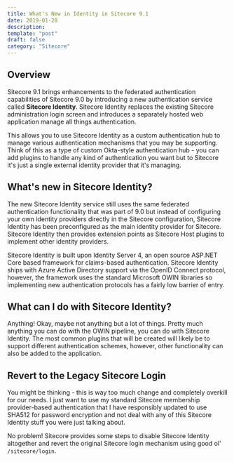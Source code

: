 ```yaml
---
title: What's New in Identity in Sitecore 9.1
date: 2019-01-28
description:
template: "post"
draft: false
category: "Sitecore"
---
```


## Overview

Sitecore 9.1 brings enhancements to the federated authentication capabilities of Sitecore 9.0 by introducing a new authentication service called **Sitecore Identity**. Sitecore Identity replaces the existing Sitecore administration login screen and introduces a separately hosted web application manage all things authentication.

This allows you to use Sitecore Identity as a custom authentication hub to manage various authentication mechanisms that you may be supporting. Think of this as a type of custom Okta-style authentication hub - you can add plugins to handle any kind of authentication you want but to Sitecore it's just a single external identity provider that it's managing.

## What's new in Sitecore Identity?

The new Sitecore Identity service still uses the same federated authentication functionality that was part of 9.0 but instead of configuring your own identity providers directly in the Sitecore configuration, Sitecore Identity has been preconfigured as the main identity provider for Sitecore. Sitecore Identity then provides extension points as Sitecore Host plugins to implement other identity providers.

Sitecore Identity is built upon Identity Server 4, an open source ASP.NET Core based framework for claims-based authentication. Sitecore Identity ships with Azure Active Directory support via the OpenID Connect protocol, however, the framework uses the standard Microsoft OWIN libraries so implementing new authentication protocols has a fairly low barrier of entry.

## What can I do with Sitecore Identity?

Anything! Okay, maybe not anything but a lot of things. Pretty much anything you can do with the OWIN pipeline, you can do with Sitecore Identity. The most common plugins that will be created will likely be to support different authentication schemes, however, other functionality can also be added to the application.

## Revert to the Legacy Sitecore Login

You might be thinking - this is way too much change and completely overkill for our needs. I just want to use my standard Sitecore membership provider-based authentication that I have responsibly updated to use SHA512 for password encryption and not deal with any of this Sitecore Identity stuff you were just talking about.

No problem! Sitecore provides some steps to disable Sitecore Identity altogether and revert the original Sitecore login mechanism using good ol' `/sitecore/login`.
